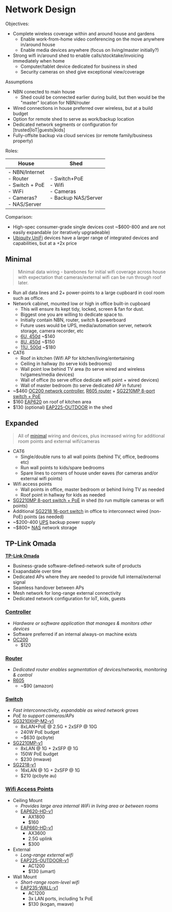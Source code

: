 # Network Design

Objectives:

- Complete wireless coverage within and around house and gardens
  - Enable work-from-home video conferencing on the move anywhere in/around house
  - Enable media devices anywhere (focus on living/master initially?)
- Strong wifi in/around shed to enable calls/stocktake/invoicing immediately when home
  - Computer/tablet device dedicated for business in shed
  - Security cameras on shed give exceptional view/coverage

Assumptions

- NBN conected to main house
  - Shed could be connected earlier during build, but then would be the "master" location for NBN/router
- Wired connections in house preferred over wireless, but at a build budget
- Option for remote shed to serve as work/backup location
- Dedicated network segments or configuration for [trusted|IoT|guests|kids]
- Fully-offsite backup via cloud services (or remote family/business property)


Roles:

| House | Shed |
| ----- | ---- |
| - NBN/Internet<br>- Router<br>- Switch + PoE<br>- WiFi<br>- Cameras?<br>- NAS/Server | - Switch+PoE<br>- Wifi<br>- Cameras<br>- Backup NAS/Server |

Comparison:

- High-spec consumer-grade single devices cost ~$600-800 and are not easily expandable (or iteratively upgradeable)
- [Ubiquity UniFi](https://www.ubnt.com.au/unifi/) devices have a larger range of integrated devices and capabilities, but at a +2x price

## Minimal

> Minimal data wiring - barebones for initial wifi coverage across house with expectation that cameras/external wifi can be run through roof later. 

- Run all data lines and 2+ power-points to a large cupboard in cool room such as office.
- Network cabinet, mounted low or high in office built-in cupboard
  - This will ensure its kept tidy, locked, screen & fan for dust.
  - Biggest one you are willing to dedicate space to.
  - Initially contain NBN, router, switch & powerboard
  - Future uses would be UPS, media/automation server, network storage, camera recorder, etc
  - [6U, 450d](https://www.selby.com.au/brands/raxx/6u-wall-cabinet-530-450.html) ~$140
  - [8U, 450d](https://www.selby.com.au/brands/raxx/8u-wall-cabinet-530-450.html) ~$150
  - [11U, 500d](https://www.selby.com.au/brands/raxx/11u-19in-wall-mount-network-server-rack-cabinet-11ru.html) ~$180
- CAT6
  - Roof in kitchen (Wifi AP for kitchen/living/entertaining
  - Ceiling in hallway (to serve kids bedrooms)
  - Wall point low behind TV area (to serve wired and wireless tv/games/media devices)
  - Wall of office (to serve office dedicate wifi point + wired devices)
  - Wall of master bedroom (to serve dedicated AP in future)
- ~$460 [OC200 network controller](#controller), [R605 router](#router) + [SG2210MP 8-port switch + PoE](#switch)
- $160 [EAP620](#wifi-access-points) on roof of kitchen area
- $130 (optional) [EAP225-OUTDOOR](#wifi-access-points) in the shed

## Expanded

> All of [minimal](#minimal) wiring and devices, plus increased wiring for additional room points and external wifi/cameras

- CAT6
  - Single/double runs to all wall points (behind TV, office, bedrooms etc)
  - Run wall points to kids/spare bedrooms
  - Spare lines to corners of house under eaves (for cameras and/or external wifi points)
- Wifi access points
  - Wall points in office, master bedroom or behind living TV as needed
  - Roof point in hallway for kids as needed  
- [SG2210MP 8-port switch + PoE](#switch) in shed (to run multiple cameras or wifi points)
- Additional [SG2218 16-port switch](#switch) in office to interconnect wired (non-PoE) points (as needed)
- ~$200-400 [UPS](https://www.umart.com.au/UPS---Power-Protection_C.html?id=57&price_min=&price_max=&filter=0&filter_attr=0.0.0.15223-15116-15039.0.0.0.0.0.0.0.0.0) backup power supply
- ~$800+ [NAS](https://www.umart.com.au/NAS---Network-Storage_C.html?id=126&brand=271&price_min=&price_max=&filter=0&filter_attr=10126-111094-112003.0.0.0.0.0.0.0.0.0.0) network storage

## TP-Link Omada

[**TP-Link Omada**](https://www.tp-link.com/uk/omada-sdn/)

- Business-grade software-defined-network suite of products
- Exapandable over time
- Dedicated APs where they are needed to provide full internal/external signal
- Seamless handover between APs
- Mesh network for long-range external connectivity
- Dedicated network configuration for IoT, kids, guests

### [Controller](https://www.tp-link.com/au/business-networking/omada-sdn-controller/)
- _Hardware or software application that manages & monitors other devices_
- Software preferred if an internal always-on machine exists
- [OC200](https://www.tp-link.com/au/business-networking/omada-sdn-controller/oc200/)
  - $120

### [Router](https://www.tp-link.com/au/business-networking/omada-sdn-router/)  
- _Dedicated router enables segmentation of devices/networks, monitoring & control_
- [R605](https://www.tp-link.com/au/business-networking/omada-sdn-router/tl-r605/)
  - ~$90 (amazon)

### [Switch](https://www.tp-link.com/au/business-networking/omada-sdn-switch/?filterby=5984%7C5985%7C4993%2C5996)
- _Fast interconnectivity, expandable as wired network grows_
- _PoE to support cameras/APs_
- [SG3210XHP-M2-v1](https://www.tp-link.com/au/business-networking/omada-sdn-switch/tl-sg3210xhp-m2/v1/)
  - 8xLAN+PoE @ 2.5G + 2xSFP @ 10G
  - 240W PoE budget
  - ~$630 (pcbyte)
- [SG2210MP-v1](https://www.tp-link.com/au/business-networking/omada-sdn-switch/tl-sg2210mp/v1/)
  - 8xLAN @ 1G + 2xSFP @ 1G
  - 150W PoE budget
  - $230 (mwave)
- [SG2218-v1](https://www.tp-link.com/au/business-networking/omada-sdn-switch/tl-sg2218/v1/)
  - 16xLAN @ 1G + 2xSFP @ 1G
  - $210 (pcbyte au)

### [Wifi Access Points](https://www.tp-link.com/au/business-networking/omada-sdn-access-point/)
  - Ceiling Mount
    - _Provides large area internal WiFi in living area or between rooms_
    - [EAP620-HD-v1](https://www.tp-link.com/au/business-networking/omada-sdn-access-point/eap620-hd/v1/)
      - AX1800
      - $160
    - [EAP660-HD-v1](https://www.tp-link.com/au/business-networking/omada-sdn-access-point/eap660-hd/v1/)
      - AX3600
      - 2.5G uplink
      - $300
  - External
    - _Long-range external wifi_
    - [EAP225-OUTDOOR-v1](https://www.tp-link.com/au/business-networking/omada-sdn-access-point/eap225-outdoor/v1/)
      - AC1200
      - $130 (umart)
  - Wall Mount
    - _Short-range room-level wifi_
    - [EAP235-WALL-v1](https://www.tp-link.com/au/business-networking/omada-sdn-access-point/eap235-wall/v1/)
      - AC1200
      - 3x LAN ports, including 1x PoE
      - $130 (kogan, mwave)
